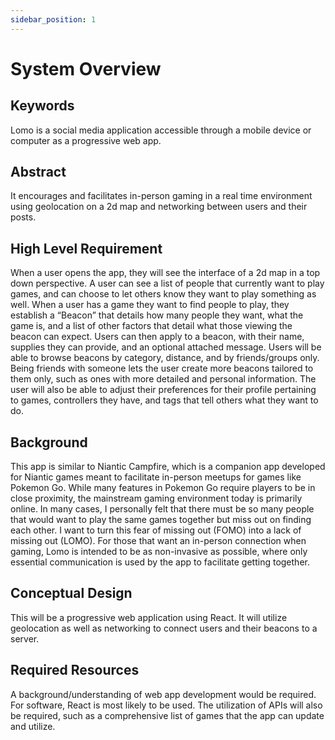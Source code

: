 ```yaml
---
sidebar_position: 1
---
```


# System Overview
## Keywords
Lomo is a social media application accessible through a mobile device or computer as a progressive web app. 

## Abstract
It encourages and facilitates in-person gaming in a real time environment using geolocation on a 2d map and networking between users and their posts. 

## High Level Requirement
When a user opens the app, they will see the interface of a 2d map in a top down perspective. A user can see a list of people that currently want to play games, and can choose to let others know they want to play something as well. When a user has a game they want to find people to play, they establish a “Beacon” that details how many people they want, what the game is, and a list of other factors that detail what those viewing the beacon can expect. Users can then apply to a beacon, with their name, supplies they can provide, and an optional attached message. Users will be able to browse beacons by category, distance, and by friends/groups only. Being friends with someone lets the user create more beacons tailored to them only, such as ones with more detailed and personal information. The user will also be able to adjust their preferences for their profile pertaining to games, controllers they have, and tags that tell others what they want to do. 

## Background
This app is similar to Niantic Campfire, which is a companion app developed for Niantic games meant to facilitate in-person meetups for games like Pokemon Go. While many features in Pokemon Go require players to be in close proximity, the mainstream gaming environment today is primarily online. In many cases, I personally felt that there must be so many people that would want to play the same games together but miss out on finding each other. I want to turn this fear of missing out (FOMO) into a lack of missing out (LOMO). For those that want an in-person connection when gaming, Lomo is intended to be as non-invasive as possible, where only essential communication is used by the app to facilitate getting together. 

## Conceptual Design
This will be a progressive web application using React. It will utilize geolocation as well as networking to connect users and their beacons to a server.

## Required Resources
A background/understanding of web app development would be required. For software, React is most likely to be used. The utilization of APIs will also be required, such as a comprehensive list of games that the app can update and utilize. 
